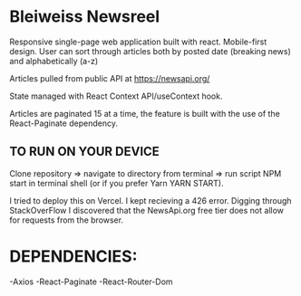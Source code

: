 # Bleiweiss Newsreel #
Responsive single-page web application built with react. Mobile-first design. User can sort through articles both by posted date (breaking news) and alphabetically (a-z) 

Articles pulled from public API at https://newsapi.org/

State managed with React Context API/useContext hook.

Articles are paginated 15 at a time, the feature is built with the use of the React-Paginate dependency.

## TO RUN ON YOUR DEVICE ## 

Clone repository => navigate to directory from terminal => run script NPM start in terminal shell (or if you prefer Yarn YARN START).

I tried to deploy this on Vercel. I kept recieving a 426 error. Digging through StackOverFlow I discovered that the NewsApi.org free tier does not allow for requests from the browser.

 # DEPENDENCIES: #

-Axios
-React-Paginate
-React-Router-Dom

